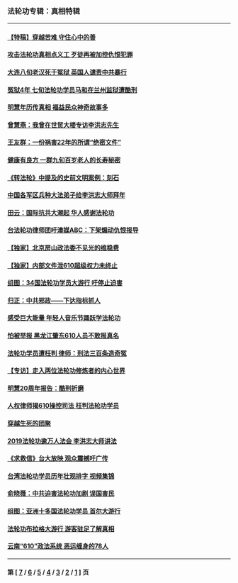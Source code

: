 ### 法轮功专辑：真相特辑
---
#### [【特稿】穿越苦难 守住心中的善](../../pages/nf4389/n13784979.md?07270430) 
#### [攻击法轮功真相点义工 歹徒再被加控仇恨犯罪](../../pages/nf4389/n13601019.md?07270430) 
#### [大连八旬老汉死于冤狱 英国人谴责中共暴行](../../pages/nf4389/n13480118.md?07270430) 
#### [冤狱4年 七旬法轮功学员马和在兰州监狱遭酷刑](../../pages/nf4389/n13304688.md?07270430) 
#### [明慧年历传真相 福益民众神奇故事多](../../pages/nf4389/n13294545.md?07270430) 
#### [曾慧燕：我曾在世贸大楼专访李洪志先生](../../pages/nf4389/n12898729.md?07270430) 
#### [王友群：一份祸害22年的所谓“绝密文件”](../../pages/nf4389/n12871750.md?07270430) 
#### [健康有良方 一群九旬百岁老人的长寿秘密](../../pages/nf4389/n12847475.md?07270430) 
#### [《转法轮》中提及的史前文明案例：刻石](../../pages/nf4389/n12758577.md?07270430) 
#### [中国各军区兵种大法弟子给李洪志大师拜年](../../pages/nf4389/n12750047.md?07270430) 
#### [田云：国际抗共大潮起 华人感谢法轮功](../../pages/nf4389/n12357708.md?07270430) 
#### [台法轮功律师团吁澳媒ABC：下架煽动仇恨报导](../../pages/nf4389/n12279917.md?07270430) 
#### [【独家】北京房山政法委不见光的维稳费](../../pages/nf4389/n12031979.md?07270430) 
#### [【独家】内部文件泄610超级权力未终止](../../pages/nf4389/n12023895.md?07270430) 
#### [组图：34国法轮功学员大游行 吁停止迫害](../../pages/nf4389/n11492658.md?07270430) 
#### [归正：中共邪政——下达指标抓人](../../pages/nf4389/n11474770.md?07270430) 
#### [感受巨大能量 年轻人音乐节踊跃学法轮功](../../pages/nf4389/n11441981.md?07270430) 
#### [怕被举报 黑龙江肇东610人员不敢报真名](../../pages/nf4389/n11436499.md?07270430) 
#### [法轮功学员遭枉判 律师：刑法三百条造奇冤](../../pages/nf4389/n11433943.md?07270430) 
#### [【专访】走入两位法轮功修炼者的内心世界](../../pages/nf4389/n11415623.md?07270430) 
#### [明慧20周年报告：酷刑折磨](../../pages/nf4389/n11387954.md?07270430) 
#### [人权律师揭610操控司法 枉判法轮功学员](../../pages/nf4389/n11313370.md?07270430) 
#### [穿越生死的团聚](../../pages/nf4389/n11258922.md?07270430) 
#### [2019法轮功逾万人法会 李洪志大师讲法](../../pages/nf4389/n11265303.md?07270430) 
#### [《求救信》台大放映 观众震撼吁广传](../../pages/nf4389/n10922251.md?07270430) 
#### [台湾法轮功学员历年壮观排字 视频集锦](../../pages/nf4389/n10878789.md?07270430) 
#### [俞晓薇：中共迫害法轮功加剧 误国害民](../../pages/nf4389/n10859260.md?07270430) 
#### [组图：亚洲十多国法轮功学员 首尔大游行](../../pages/nf4389/n10781149.md?07270430) 
#### [法轮功布拉格大游行 游客驻足了解真相](../../pages/nf4389/n10749360.md?07270430) 
#### [云南“610”政法系统 恶运缠身的78人](../../pages/nf4389/n10747534.md?07270430) 

---
#### 第 [ [7](./7.md?07270430) / [6](./6.md?07270430) / [5](./5.md?07270430) / [4](./4.md?07270430) / [3](./3.md?07270430) / [2](./2.md?07270430) / [1](./1.md?07270430) ] 页
